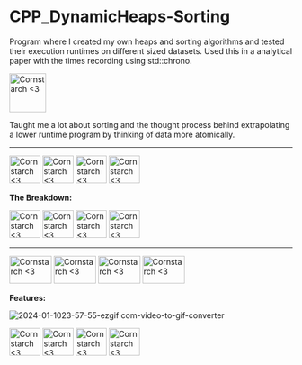 # CPP_DynamicHeaps-Sorting
  Program where I created my own heaps and sorting algorithms and tested their execution runtimes on different sized datasets. Used this in a analytical paper with the times recording using std::chrono.
  
  <img src="https://github.com/Kingerthanu/CPP_DynamicHeaps-Sorting/assets/76754592/dc884d16-8a0e-4a4c-a564-6a1a2a09933e" alt="Cornstarch <3" width="65" height="69">

  Taught me a lot about sorting and the thought process behind extrapolating a lower runtime program by thinking of data more atomically.


----------------------------------------------

<img src="https://github.com/Kingerthanu/CPP_DynamicHeaps-Sorting/assets/76754592/256f3316-46f5-4b2d-9880-e4eb29fb2511" alt="Cornstarch <3" width="55" height="49"> <img src="https://github.com/Kingerthanu/CPP_DynamicHeaps-Sorting/assets/76754592/256f3316-46f5-4b2d-9880-e4eb29fb2511" alt="Cornstarch <3" width="55" height="49"> <img src="https://github.com/Kingerthanu/CPP_DynamicHeaps-Sorting/assets/76754592/256f3316-46f5-4b2d-9880-e4eb29fb2511" alt="Cornstarch <3" width="55" height="49"> <img src="https://github.com/Kingerthanu/CPP_DynamicHeaps-Sorting/assets/76754592/256f3316-46f5-4b2d-9880-e4eb29fb2511" alt="Cornstarch <3" width="55" height="49">



**The Breakdown:**



<img src="https://github.com/Kingerthanu/CPP_DynamicHeaps-Sorting/assets/76754592/e3b55ec2-c305-40c1-805e-f3d91817baea" alt="Cornstarch <3" width="55" height="49"> <img src="https://github.com/Kingerthanu/CPP_DynamicHeaps-Sorting/assets/76754592/e3b55ec2-c305-40c1-805e-f3d91817baea" alt="Cornstarch <3" width="55" height="49"> <img src="https://github.com/Kingerthanu/CPP_DynamicHeaps-Sorting/assets/76754592/e3b55ec2-c305-40c1-805e-f3d91817baea" alt="Cornstarch <3" width="55" height="49"> <img src="https://github.com/Kingerthanu/CPP_DynamicHeaps-Sorting/assets/76754592/e3b55ec2-c305-40c1-805e-f3d91817baea" alt="Cornstarch <3" width="55" height="49">



----------------------------------------------

<img src="https://github.com/Kingerthanu/CPP_DynamicHeaps-Sorting/assets/76754592/bee54769-c9ba-415c-8b5d-49fdfc9bd756" alt="Cornstarch <3" width="75" height="49"> <img src="https://github.com/Kingerthanu/CPP_DynamicHeaps-Sorting/assets/76754592/bee54769-c9ba-415c-8b5d-49fdfc9bd756" alt="Cornstarch <3" width="75" height="49"> <img src="https://github.com/Kingerthanu/CPP_DynamicHeaps-Sorting/assets/76754592/bee54769-c9ba-415c-8b5d-49fdfc9bd756" alt="Cornstarch <3" width="75" height="49"> <img src="https://github.com/Kingerthanu/CPP_DynamicHeaps-Sorting/assets/76754592/bee54769-c9ba-415c-8b5d-49fdfc9bd756" alt="Cornstarch <3" width="75" height="49">



**Features:**


![2024-01-1023-57-55-ezgif com-video-to-gif-converter](https://github.com/Kingerthanu/CPP_DynamicHeaps-Sorting/assets/76754592/62b6403b-73a4-4f43-82b7-03ef93f10c89)


<img src="https://github.com/Kingerthanu/CPP_DynamicHeaps-Sorting/assets/76754592/81d01d5a-b6ba-47dd-9391-7b37d26f4c37" alt="Cornstarch <3" width="55" height="49"> <img src="https://github.com/Kingerthanu/CPP_DynamicHeaps-Sorting/assets/76754592/81d01d5a-b6ba-47dd-9391-7b37d26f4c37" alt="Cornstarch <3" width="55" height="49"> <img src="https://github.com/Kingerthanu/CPP_DynamicHeaps-Sorting/assets/76754592/81d01d5a-b6ba-47dd-9391-7b37d26f4c37" alt="Cornstarch <3" width="55" height="49"> <img src="https://github.com/Kingerthanu/CPP_DynamicHeaps-Sorting/assets/76754592/81d01d5a-b6ba-47dd-9391-7b37d26f4c37" alt="Cornstarch <3" width="55" height="49">
